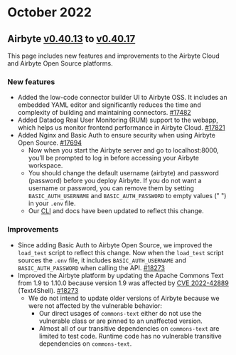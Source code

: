 # October 2022

## Airbyte [v0.40.13](https://github.com/airbytehq/airbyte/releases/tag/v0.40.13) to [v0.40.17](https://github.com/airbytehq/airbyte/releases/tag/v0.40.17)

This page includes new features and improvements to the Airbyte Cloud and Airbyte Open Source platforms.

### New features

- Added the low-code connector builder UI to Airbyte OSS. It includes an embedded YAML editor and significantly reduces the time and complexity of building and maintaining connectors. [#17482](https://github.com/airbytehq/airbyte/pull/17482)
- Added Datadog Real User Monitoring (RUM) support to the webapp, which helps us monitor frontend performance in Airbyte Cloud. [#17821](https://github.com/airbytehq/airbyte/pull/17821)
- Added Nginx and Basic Auth to ensure security when using Airbyte Open Source. [#17694](https://github.com/airbytehq/airbyte/pull/17694)
  - Now when you start the Airbyte server and go to localhost:8000, you’ll be prompted to log in before accessing your Airbyte workspace.
  - You should change the default username (airbyte) and password (password) before you deploy Airbyte. If you do not want a username or password, you can remove them by setting `BASIC_AUTH_USERNAME` and `BASIC_AUTH_PASSWORD` to empty values (" ") in your `.env` file.
  - Our [CLI](https://github.com/airbytehq/airbyte/pull/17982) and docs have been updated to reflect this change.

### Improvements

- Since adding Basic Auth to Airbyte Open Source, we improved the `load_test` script to reflect this change. Now when the `load_test` script sources the `.env` file, it includes `BASIC_AUTH_USERNAME` and `BASIC_AUTH_PASSWORD` when calling the API. [#18273](https://github.com/airbytehq/airbyte/pull/18273)
- Improved the Airbyte platform by updating the Apache Commons Text from 1.9 to 1.10.0 because version 1.9 was affected by [CVE 2022-42889](https://nvd.nist.gov/vuln/detail/CVE-2022-42889) (Text4Shell). [#18273](https://github.com/airbytehq/airbyte/pull/18273)
  - We do not intend to update older versions of Airbyte because we were not affected by the vulnerable behavior:
    - Our direct usages of `commons-text` either do not use the vulnerable class or are pinned to an unaffected version.
    - Almost all of our transitive dependencies on `commons-text` are limited to test code. Runtime code has no vulnerable transitive dependencies on `commons-text`.
